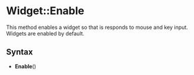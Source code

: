 # Widget::Enable

This method enables a widget so that is responds to mouse and key input. Widgets are enabled by default.

## Syntax

- **Enable**()
